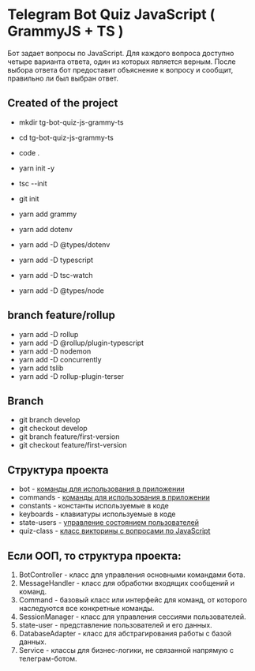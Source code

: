 # Telegram Bot Quiz JavaScript ( GrammyJS + TS )

Бот задает вопросы по JavaScript. Для каждого вопроса доступно четыре варианта ответа, один из которых является верным. После выбора ответа бот предоставит объяснение к вопросу и сообщит, правильно ли был выбран ответ.

## Created of the project
- mkdir tg-bot-quiz-js-grammy-ts
- cd tg-bot-quiz-js-grammy-ts
- code .
- yarn init -y
- tsc --init
- git init

- yarn add grammy
- yarn add dotenv
- yarn add -D @types/dotenv
- yarn add -D typescript
- yarn add -D tsc-watch
- yarn add -D @types/node

## branch feature/rollup
- yarn add -D rollup 
- yarn add -D @rollup/plugin-typescript
- yarn add -D nodemon
- yarn add -D concurrently
- yarn add tslib
- yarn add -D rollup-plugin-terser


## Branch
- git branch develop
- git checkout develop 
- git branch feature/first-version
- git checkout feature/first-version 

## Структура проекта

- bot - [команды для использования в приложении](./src/bot.md)
- commands - [команды для использования в приложении](./src/commands.md)
- constants - константы используемые в коде
- keyboards - клавиатуры используемые в коде
- state-users - [управление состоянием пользователей](./src/state-users.md)
- quiz-class - [класс викторины с вопросами по JavaScript](./src/quiz.md)

## Если ООП, то структура проекта:

1. BotController - класс для управления основными командами бота.
2. MessageHandler - класс для обработки входящих сообщений и команд.
3. Command - базовый класс или интерфейс для команд, от которого наследуются все конкретные команды.
4. SessionManager - класс для управления сессиями пользователей.
5. state-user - представление пользователей и его данных.
6. DatabaseAdapter - класс для абстрагирования работы с базой данных.
7. Service - классы для бизнес-логики, не связанной напрямую с телеграм-ботом.